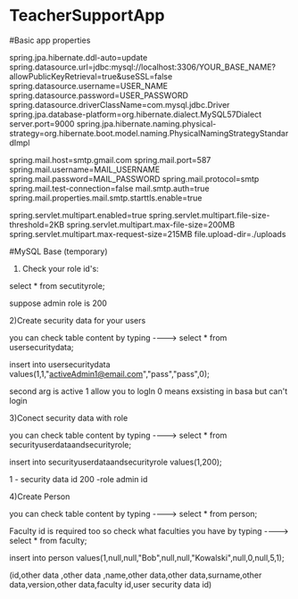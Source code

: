 # TeacherSupportApp

#Basic app properties

spring.jpa.hibernate.ddl-auto=update
spring.datasource.url=jdbc:mysql://localhost:3306/YOUR_BASE_NAME?allowPublicKeyRetrieval=true&useSSL=false
spring.datasource.username=USER_NAME
spring.datasource.password=USER_PASSWORD
spring.datasource.driverClassName=com.mysql.jdbc.Driver
spring.jpa.database-platform=org.hibernate.dialect.MySQL57Dialect
server.port=9000
spring.jpa.hibernate.naming.physical-strategy=org.hibernate.boot.model.naming.PhysicalNamingStrategyStandardImpl

spring.mail.host=smtp.gmail.com 
spring.mail.port=587 
spring.mail.username=MAIL_USERNAME 
spring.mail.password=MAIL_PASSWORD
spring.mail.protocol=smtp 
spring.mail.test-connection=false
mail.smtp.auth=true
spring.mail.properties.mail.smtp.starttls.enable=true

spring.servlet.multipart.enabled=true
spring.servlet.multipart.file-size-threshold=2KB
spring.servlet.multipart.max-file-size=200MB
spring.servlet.multipart.max-request-size=215MB
file.upload-dir=./uploads


#MySQL Base (temporary)

1) Check your role id's:

select * from secutityrole;

suppose admin role is 200

2)Create security data for your users 

you can check table content by typing ---->  select * from usersecuritydata;

insert into usersecuritydata values(1,1,"activeAdmin1@email.com","pass","pass",0);

second arg is active 1 allow you to logIn 0 means exsisting in basa but can't login

3)Conect security data with role 

you can check table content by typing ----> select * from securityuserdataandsecurityrole;

insert into securityuserdataandsecurityrole values(1,200);

1 - security data id 
200 -role admin id 

4)Create Person

you can check table content by typing ----> select * from person;

Faculty id is required too so check what faculties you have by typing ----> select * from faculty;


insert into person values(1,null,null,"Bob",null,null,"Kowalski",null,0,null,5,1);

(id,other data ,other data ,name,other data,other data,surname,other data,version,other data,faculty id,user security data id)




